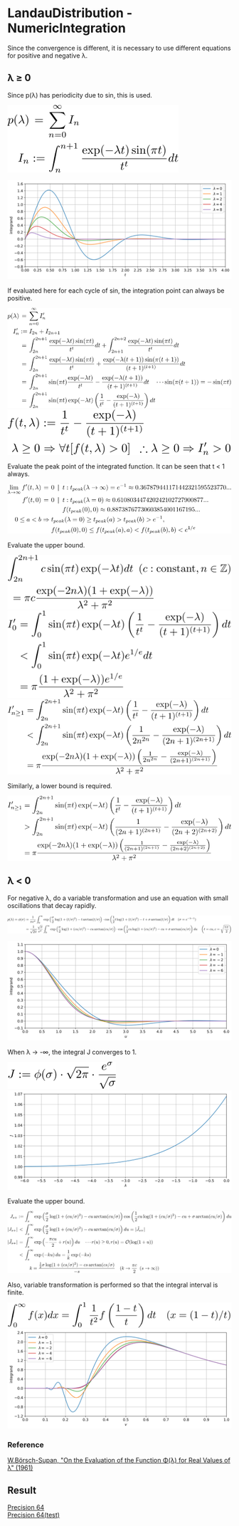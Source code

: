 # LandauDistribution - NumericIntegration

Since the convergence is different, it is necessary to use different equations for positive and negative &lambda;.

## &lambda; &geq; 0

Since p(&lambda;) has periodicity due to sin, this is used.

![integrate px 1](https://github.com/tk-yoshimura/LandauDistribution/blob/main/figures/integrate_px_1.svg)  

![integrad px](https://github.com/tk-yoshimura/LandauDistribution/blob/main/figures/integrand_px.svg)  

If evaluated here for each cycle of sin, the integration point can always be positive.

![integrate px 2](https://github.com/tk-yoshimura/LandauDistribution/blob/main/figures/integrate_px_2.svg)  
![integrate px 3](https://github.com/tk-yoshimura/LandauDistribution/blob/main/figures/integrate_px_3.svg)  

Evaluate the peak point of the integrated function. It can be seen that t &lt; 1 always.

![integrate px 4](https://github.com/tk-yoshimura/LandauDistribution/blob/main/figures/integrate_px_4.svg)  

Evaluate the upper bound.

![integrate px 7](https://github.com/tk-yoshimura/LandauDistribution/blob/main/figures/integrate_px_7.svg)  
![integrate px 5](https://github.com/tk-yoshimura/LandauDistribution/blob/main/figures/integrate_px_5.svg)  
![integrate px 6](https://github.com/tk-yoshimura/LandauDistribution/blob/main/figures/integrate_px_6.svg)  

Similarly, a lower bound is required.

![integrate px 8](https://github.com/tk-yoshimura/LandauDistribution/blob/main/figures/integrate_px_8.svg)  

## &lambda; &lt; 0

For negative &lambda;, do a variable transformation and use an equation with small oscillations that decay rapidly.  

![integrate nx 1](https://github.com/tk-yoshimura/LandauDistribution/blob/main/figures/integrate_nx_1.svg)  

![integrad nx](https://github.com/tk-yoshimura/LandauDistribution/blob/main/figures/integrand_nx.svg)  

When &lambda; &rarr; -&infin;, the integral J converges to 1.

![integrate nx 3](https://github.com/tk-yoshimura/LandauDistribution/blob/main/figures/integrate_nx_3.svg)  
![integrate nx 2](https://github.com/tk-yoshimura/LandauDistribution/blob/main/figures/integrate_nx_2.svg)  

Evaluate the upper bound.

![integrate nx 4](https://github.com/tk-yoshimura/LandauDistribution/blob/main/figures/integrate_nx_4.svg)  

Also, variable transformation is performed so that the integral interval is finite.  

![integrate nx 5](https://github.com/tk-yoshimura/LandauDistribution/blob/main/figures/integrate_nx_5.svg)  
![integrate nx 6](https://github.com/tk-yoshimura/LandauDistribution/blob/main/figures/integrate_nx_6.svg)  

### Reference
[W.Börsch-Supan, "On the Evaluation of the Function &Phi;(&lambda;) for Real Values of &lambda;" (1961)](https://nvlpubs.nist.gov/nistpubs/jres/65B/jresv65Bn4p245_A1b.pdf)

## Result
[Precision 64](https://github.com/tk-yoshimura/LandauDistribution/tree/main/results/integrate_pdf_precision64.csv)  
[Precision 64(test)](https://github.com/tk-yoshimura/LandauDistribution/tree/main/results/integrate_pdf_precision64_test.csv)  